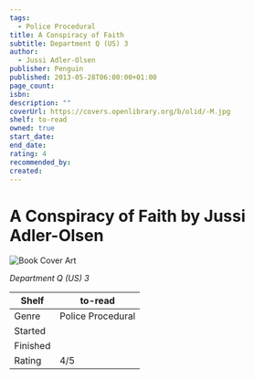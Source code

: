 ```yaml
---
tags:
  - Police Procedural
title: A Conspiracy of Faith
subtitle: Department Q (US) 3
author:
  - Jussi Adler-Olsen
publisher: Penguin
published: 2013-05-28T06:00:00+01:00
page_count:
isbn:
description: ""
coverUrl: https://covers.openlibrary.org/b/olid/-M.jpg
shelf: to-read
owned: true
start_date:
end_date:
rating: 4
recommended_by:
created:
---
```


# A Conspiracy of Faith by Jussi Adler-Olsen

![Book Cover Art](https://covers.openlibrary.org/b/olid/-M.jpg)

_Department Q (US) 3_

| Shelf | to-read |
| --- | --- |
| Genre | Police Procedural |
| Started |  |
| Finished |  |
| Rating | 4/5 |

